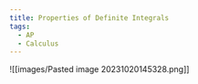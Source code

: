 ```yaml
---
title: Properties of Definite Integrals
tags:
  - AP
  - Calculus
---
```


![[images/Pasted image 20231020145328.png]]
